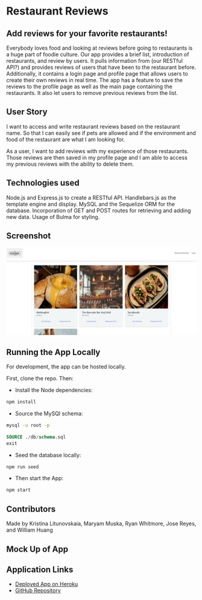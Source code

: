 # Restaurant Reviews 

## Add reviews for your favorite restaurants!

Everybody loves food and looking at reviews before going to restaurants is a huge part of foodie culture. Our app provides a brief list, introduction of restaurants, and review by users. 
It pulls information from (our RESTful API?) and provides reviews of users that have been to the restaurant before. Additionally, it contains a login page and profile page that allows users to create their own reviews in real time. The app has a feature to save the reviews to the profile page as well as the main page containing the restaurants. It also let users to remove previous reviews from the list. 

## User Story

I want to access and write restaurant reviews based on the restaurant name. So that I can easily see if pets are allowed and if the environment and food of the restaurant are what I am looking for.

As a user, I want to add reviews with my experience of those restaurants. Those reviews are then saved in my profile page and I am able to access my previous reviews with the ability to delete them.

## Technologies used

Node.js and Express.js to create a RESTful API. Handlebars.js as the template engine and display. MySQL and the Sequelize ORM for the database. Incorporation of GET and POST routes for retrieving and adding new data. Usage of Bulma for styling. 

## Screenshot

![Screenshot of App](./assets/example.png)

## Running the App Locally

For development, the app can be hosted locally.

First, clone the repo. Then:

- Install the Node dependencies:

```bash
npm install
```

- Source the MySQl schema:

```bash
mysql -u root -p
```

```sql
SOURCE ./db/schema.sql
exit
```

- Seed the database locally:

```bash
npm run seed
```

- Then start the App:

```bash
npm start
```

## Contributors

Made by Kristina Litunovskaia, Maryam Muska, Ryan Whitmore, Jose Reyes, and William Huang

## Mock Up of App


## Application Links

- [Deployed App on Heroku](https://restreviews-app.herokuapp.com/)
- [GitHub Repository](https://github.com/Reyes-Jose/project-2)
